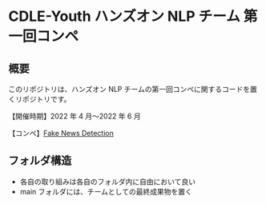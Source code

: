 # CDLE-Youth ハンズオン NLP チーム 第一回コンペ

## 概要

このリポジトリは、ハンズオン NLP チームの第一回コンペに関するコードを置くリポジトリです。

【開催時期】2022 年 4 月〜2022 年 6 月

【コンペ】[Fake News Detection](https://www.nishika.com/competitions/27/summary)

## フォルダ構造

- 各自の取り組みは各自のフォルダ内に自由において良い
- main フォルダには、チームとしての最終成果物を置く
